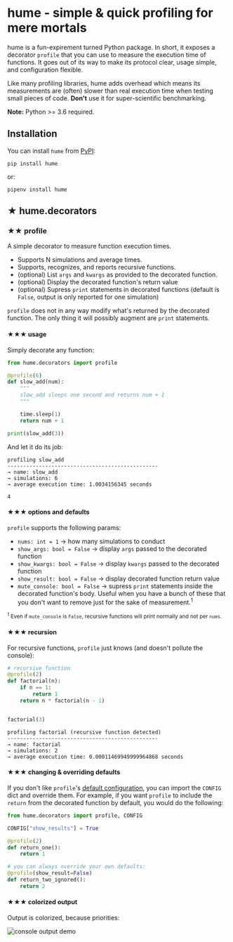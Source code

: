 # hume - simple & quick profiling for mere mortals

hume is a fun-expirement turned Python package. In short, it exposes a decorator `profile` that you can use to measure 
the execution time of functions. It goes out of its way to make its protocol clear, usage simple, and configuration flexible. 

Like many profiling libraries, hume adds overhead which means its measurements are (often) slower than real execution time when testing small pieces of code. **Don't** use it for super-scientific benchmarking.

**Note:** Python >= 3.6 required.

## Installation

You can install `hume` from [PyPI](https://pypi.org/):

    pip install hume

or:

    pipenv install hume

## ★ hume.decorators

### ★★ profile

A simple decorator to measure function execution times. 

- Supports N simulations and average times. 
- Supports, recognizes, and reports recursive functions.
- (optional) List `args` and `kwargs` as provided to the decorated function.
- (optional) Display the decorated function's return value
- (optional) Supress `print` statements in decorated functions (default is `False`, output is only reported for one simulation)


`profile` does not in any way modify what's returned by the decorated function. The only thing it will possibly augment are `print` statements.

#### ★★★ usage

Simply decorate any function:

```python
from hume.decorators import profile

@profile(6)
def slow_add(num):
    """
    slow_add sleeps one second and returns num + 1
    """

    time.sleep(1)
    return num + 1

print(slow_add(3))
```

And let it do its job:

```terminal
profiling slow_add 
------------------------------------------------
→ name: slow_add
→ simulations: 6
→ average execution time: 1.0034156345 seconds

4
```

#### ★★★ options and defaults

`profile` supports the following params:

- `nums: int = 1` → how many simulations to conduct
- `show_args: bool = False` → display `args` passed to the decorated function
- `show_kwargs: bool = False` →  display `kwargs` passed to the decorated function
- `show_result: bool = False` →  display decorated function return value
- `mute_console: bool = False` →  supress `print` statements inside the decorated function's body. Useful when you have a bunch of these that you don't want to remove just for the sake of measurement.<sup>1</sup>

<span style="font-size:12px;"><sup>1</sup> Even if `mute_console` is `False`, recursive functions will print normally and not per `nums`.</small>

#### ★★★ recursion

For recursive functions, `profile` just knows (and doesn't pollute the console):

```python
# recursive function
@profile(2)
def factorial(n):
    if n == 1:
        return 1
    return n * factorial(n - 1)


factorial(3)
```

```terminal
profiling factorial (recursive function detected) 
------------------------------------------------
→ name: factorial
→ simulations: 2
→ average execution time: 0.00011469949999964868 seconds
```

#### ★★★ changing & overriding defaults

If you don't like `profile`'s [default configuration](#-options-and-defaults), you can import the `CONFIG` dict and override them. For example, if you want `profile` to include the `return` from the decorated function by default, you would do the following:

```python
from hume.decorators import profile, CONFIG

CONFIG["show_results"] = True

@profile(2)
def return_one():
    return 1

# you can always override your own defaults:
@profile(show_result=False)
def return_two_ignored():
    return 2
```

#### ★★★ colorized output

Output is colorized, because priorities:

![console output demo](https://raw.githubusercontent.com/SHxKM/hume/master/docs/console_demo.png?token=ABSE3IVTPJ6CWFRQUHSW75C47APAU)